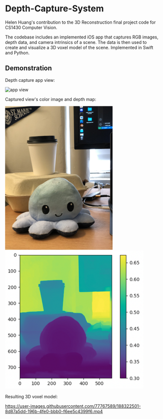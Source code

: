 # Depth-Capture-System

Helen Huang's contribution to the 3D Reconstruction final project code for CS1430 Computer Vision.

The codebase includes an implemented iOS app that captures RGB images, depth data, and camera intrinsics of a scene. The data is then used to create and visualize a 3D voxel model of the scene. Implemented in Swift and Python. 

## Demonstration
Depth capture app view:

<img src="imgs/iOS_app_view.PNG" alt="app view" height="600"/>

Captured view's color image and depth map:

<img src="imgs/Squishy_Color.JPG" alt="depth map" width="350"><img src="imgs/Squishy_Depth.png" alt="depth map" width="450">

Resulting 3D voxel model:

https://user-images.githubusercontent.com/77767589/188322501-8d87a5dd-196b-4fe0-bbb0-f6ee5c4399f6.mp4

